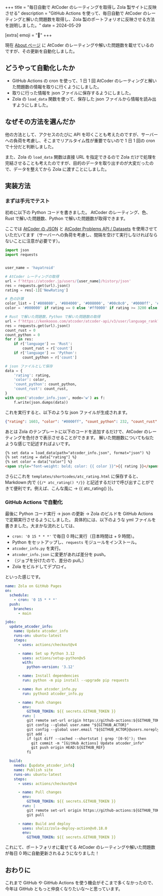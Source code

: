 +++
title = "毎日自動で AtCoder のレーティングを取得し Zola 製サイトに反映させる"
description = "GitHub Actions を使って、毎日自動で AtCoder のレーティングと解いた問題数を取得し、Zola 製のポートフォリオに反映させる方法を説明しました。"
date = 2024-05-29

[extra]
emoji = "🤖"
+++

現在 [About ページ](https://hayatro.id/about/) に AtCoder のレーティングや解いた問題数を載せているのですが、その更新を自動化しました。

## どうやって自動化したか
- GitHub Actions の cron を使って、1 日 1 回 AtCoder のレーティングと解いた問題数の情報を取りに行くようにしました。
- 取りに行った情報を json ファイルに保存するようにしました。
- Zola の `load_data` 関数を使って、保存した json ファイルから情報を読み出すようにしました。

## なぜその方法を選んだか
他の方法として、アクセスのたびに API を叩くことも考えたのですが、サーバーへの負荷を考慮し、そこまでリアルタイム性が重要でないので 1 日 1 回の cron で十分だと判断しました。

また、Zola の `load_data` 関数は直接 URL を指定できるので Zola だけで処理を完結させることも考えたのですが、目的のデータを取り出すのが大変だったので、データを整えてから Zola に渡すことにしました。

## 実装方法

### まずは手元でテスト
初めに以下の Python コードを書きました。
AtCoder のレーティング、色、Rust で解いた問題数、Python で解いた問題数が取得できます。

ここでは [AtCoder の JSON](https://x.com/chokudai/status/1001332212648701952) と [AtCoder Problems API / Datasets](https://github.com/kenkoooo/AtCoderProblems/blob/master/doc/api.md) を使用させていただいてます（サーバーへの負荷を考慮し、間隔を空けて実行しなければならないことに注意が必要です）。

```python
import json
import requests


user_name = 'hayatroid'

# AtCoder レーティングの取得
url = f'https://atcoder.jp/users/{user_name}/history/json'
res = requests.get(url).json()
rating = res[-1]['NewRating']

# 色の計算
color_list = ['#808080', '#804000', '#008000', '#00c0c0', '#0000ff', '#c0c000', '#ff8000', '#ff0000']
color = '#000000' if rating == 0 else '#ff0000' if rating >= 3200 else color_list[rating // 400]

# Rust で解いた問題数，Python で解いた問題数の取得
url = f'https://kenkoooo.com/atcoder/atcoder-api/v3/user/language_rank?user={user_name}'
res = requests.get(url).json()
count_rust = 0
count_python = 0
for r in res:
    if r['language'] == 'Rust':
        count_rust = r['count']
    if r['language'] == 'Python':
        count_python = r['count']

# json ファイルとして保存
data = {
    'rating': rating,
    'color': color,
    'count_python': count_python,
    'count_rust': count_rust,
}
with open('atcoder_info.json', mode='w') as f:
    f.write(json.dumps(data))
```

これを実行すると、以下のような json ファイルが生成されます。

```json
{"rating": 1603, "color": "#0000ff", "count_python": 232, "count_rust": 590}
```

あとは Zola のテンプレートに以下のコードを追加するだけで、AtCoder のレーティングを色付きで表示させることができます。
解いた問題数についても似たような感じで記述すればよいです。

```html
{% set data = load_data(path="atcoder_info.json", format="json") %}
{% set rating = data["rating"] %}
{% set color = data["color"] %}
<span style="font-weight: bold; color: {{ color }}">{{ rating }}</span>
```

さらにこれを `templates/shortcodes/atc_rating.html` に保存すると、Markdown 内で `{{/* atc_rating() */}}` と記述するだけで呼び出すことができて便利です。例えば、こんな風に → {{ atc_rating() }}。

### GitHub Actions で自動化
最後に Python コード実行 → json の更新 → Zola のビルドを GitHub Actions で定期実行させるようにしました。
具体的には、以下のような yml ファイルを書きました。大まかな流れとしては、

- `cron: '0 15 * * *'` で毎日 0 時に実行（日本時間は + 9 時間）。
- Python をセットアップし、`requests` モジュールをインストール。
- `atcoder_info.py` を実行。
- `atcoder_info.json` に変更があれば差分を push。
- （ジョブを分けたので、差分の pull。）
- Zola をビルドしてデプロイ。

といった感じです。

```yml
name: Zola on GitHub Pages
on:
  schedule:
    - cron: '0 15 * * *'
  push:
    branches:
      - main

jobs:
  update_atcoder_info:
    name: Update atcoder_info
    runs-on: ubuntu-latest
    steps:
      - uses: actions/checkout@v4

      - name: Set up Python 3.12
        uses: actions/setup-python@v5
        with:
          python-version: '3.12'

      - name: Install dependencies
        run: python -m pip install --upgrade pip requests

      - name: Run atcoder_info.py
        run: python3 atcoder_info.py

      - name: Push changes
        env:
          GITHUB_TOKEN: ${{ secrets.GITHUB_TOKEN }}
        run: |
          git remote set-url origin https://github-actions:${GITHUB_TOKEN}@github.com/${GITHUB_REPOSITORY}
          git config --global user.name "${GITHUB_ACTOR}"
          git config --global user.email "${GITHUB_ACTOR}@users.noreply.github.com"
          git add .
          if (git diff --cached --shortstat | grep '[0-9]'); then
            git commit -m "[GitHub Actions] Update atcoder_info"
            git push origin HEAD:${GITHUB_REF}
          fi

  build:
    needs: [update_atcoder_info]
    name: Publish site
    runs-on: ubuntu-latest
    steps:
      - uses: actions/checkout@v4

      - name: Pull changes
        env:
          GITHUB_TOKEN: ${{ secrets.GITHUB_TOKEN }}
        run: |
          git remote set-url origin https://github-actions:${GITHUB_TOKEN}@github.com/${GITHUB_REPOSITORY}
          git pull

      - name: Build and deploy
        uses: shalzz/zola-deploy-action@v0.18.0
        env:
          GITHUB_TOKEN: ${{ secrets.GITHUB_TOKEN }}
```

これにて、ポートフォリオに載せてる AtCoder のレーティングや解いた問題数が毎日 0 時に自動更新されるようになりました！

## おわりに
これまで GitHub や GitHub Actions を使う機会がそこまで多くなかったので、今年は GitHub ともっと仲良くなりたいな～と思っています。
